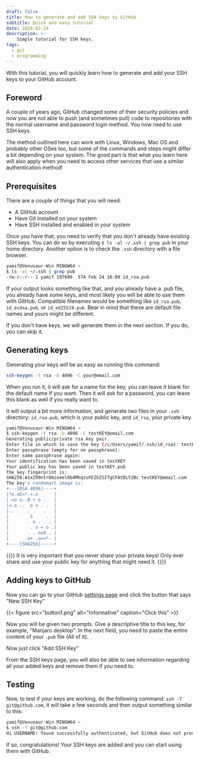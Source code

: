 ```yaml
---
draft: false
title: How to generate and add SSH keys to GitHub
subtitle: Quick and easy tutorial
date: 2024-02-24
description: >-
    Simple tutorial for SSH keys.
tags:
  - git
  - programming
---
```


With this tutorial, you will quickly learn how to generate and add your SSH keys to your GitHub account. 
<!--more-->

## Foreword

A couple of years ago, GitHub changed some of their security policies and now you are not able to push (and sometimes pull) code to repositories with the normal username and password login method. You now need to use SSH keys.  

The method outlined here can work with Linux, Windows, Mac OS and probably other OSes too, but some of the commands and steps might differ a bit depending on your system. The good part is that what you learn here will also apply when you need to access other services that use a similar authentication method!

## Prerequisites

There are a couple of things that you will need:

- A GitHub account
- Have Git installed on your system
- Have SSH installed and enabled in your system

Once you have that, you need to verify that you don't already have existing SSH keys. You can do so by executing `$ ls -al ~/.ssh | grep pub` in your home directory. Another option is to check the `.ssh` directory with a file browser.

```bash
yamif@Venusaur-Win MINGW64 ~
$ ls -al ~/.ssh | grep pub
-rw-r--r-- 1 yamif 197609  574 Feb 24 16:09 id_rsa.pub
```

If your output looks something like that, and you already have a .pub file, you already have some keys, and most likely you will be able to use them with GitHub. Compatible filenames would be something like `id_rsa.pub`, `id_ecdsa.pub`, or `id_ed25519.pub`. Bear in mind that these are default file names and yours might be different.

If you don't have keys, we will generate them in the next section. If you do, you can skip it.

## Generating keys

Generating your keys will be as easy as running this command:

```bash
ssh-keygen -t rsa -b 4096 -C your@email.com
```
When you run it, it will ask for a name for the key, you can leave it blank for the default name if you want. Then it will ask for a password, you can leave this blank as well if you really want to.

It will output a bit more information, and generate two files in your `.ssh` directory: `id_rsa.pub`, which is your public key, and `id_rsa`, your private key.

```bash
yamif@Venusaur-Win MINGW64 ~
$ ssh-keygen -t rsa -b 4096 -C testKEY@email.com
Generating public/private rsa key pair.
Enter file in which to save the key (/c/Users/yamif/.ssh/id_rsa): testKEY
Enter passphrase (empty for no passphrase):
Enter same passphrase again:
Your identification has been saved in testKEY
Your public key has been saved in testKEY.pub
The key fingerprint is:
SHA256:ASxZ99ntr66zoeel0b4MhqzuFEZkZSITgCFAtDLY2Bc testKEY@email.com
The key's randomart image is:
+---[RSA 4096]----+
|*o.oE=*.=.o      |
|.=o o..B + o .   |
|=.o ..  o o . .  |
|.. .   . .   .   |
|        S     .  |
|       . o . . . |
|        . o = o .|
|       . . ooO . |
|       o+ .o==*. |
+----[SHA256]-----+
```

{{<admonition title="WARNING" bg-color="#ef2f27">}}
It is very important that you never share your private keys!
Only ever share and use your public key for anything that might need it.
{{</admonition>}}

## Adding keys to GitHub

Now you can go to your GitHub [settings page](https://github.com/settings/keys) and click the button that says "New SSH Key" 

{{< figure src="button1.png" alt="Informative" caption="Click this" >}}

Now you will be given two prompts. Give a descriptive title to this key, for example, "Manjaro desktop". In the next field, you need to paste the entire content of your `.pub` file (All of it).

Now just click "Add SSH Key"

From the SSH keys page, you will also be able to see information regarding all your added keys and remove them if you need to.

## Testing

Now, to test if your keys are working, do the following command: `ssh -T git@github.com`, it will take a few seconds and then output something similar to this: 
```bash
yamif@Venusaur-Win MINGW64 ~
$ ssh -T git@github.com
Hi USERNAME! Youve successfully authenticated, but GitHub does not provide shell access.
```
If so, congratulations! Your SSH keys are added and you can start using them with GitHub.
